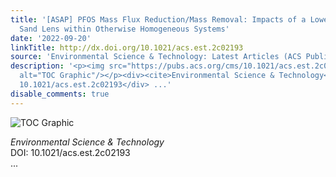 ```yaml
---
title: '[ASAP] PFOS Mass Flux Reduction/Mass Removal: Impacts of a Lower-Permeability
  Sand Lens within Otherwise Homogeneous Systems'
date: '2022-09-20'
linkTitle: http://dx.doi.org/10.1021/acs.est.2c02193
source: 'Environmental Science & Technology: Latest Articles (ACS Publications)'
description: '<p><img src="https://pubs.acs.org/cms/10.1021/acs.est.2c02193/asset/images/medium/es2c02193_0007.gif"
  alt="TOC Graphic"/></p><div><cite>Environmental Science & Technology</cite></div><div>DOI:
  10.1021/acs.est.2c02193</div> ...'
disable_comments: true
---
```

<p><img src="https://pubs.acs.org/cms/10.1021/acs.est.2c02193/asset/images/medium/es2c02193_0007.gif" alt="TOC Graphic"/></p><div><cite>Environmental Science & Technology</cite></div><div>DOI: 10.1021/acs.est.2c02193</div> ...